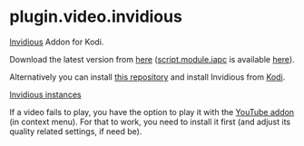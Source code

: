 # plugin.video.invidious
[Invidious](https://github.com/iv-org/invidious/) Addon for Kodi.


Download the latest version from [here](https://github.com/lekma/plugin.video.invidious/releases/)
([script.module.iapc](https://github.com/lekma/script.module.iapc/) is available
[here](https://github.com/lekma/script.module.iapc/releases/)).

Alternatively you can install [this repository](https://github.com/lekma/repository.lekma/)
and install Invidious from [Kodi](https://kodi.wiki/view/Add-on_manager#How_to_install_add-ons_from_a_repository).


[Invidious instances](https://instances.invidio.us/?sort_by=health)


If a video fails to play, you have the option to play it with the
[YouTube addon](https://github.com/jdf76/plugin.video.youtube) (in context menu).
For that to work, you need to install it first (and adjust its quality related
settings, if need be).
